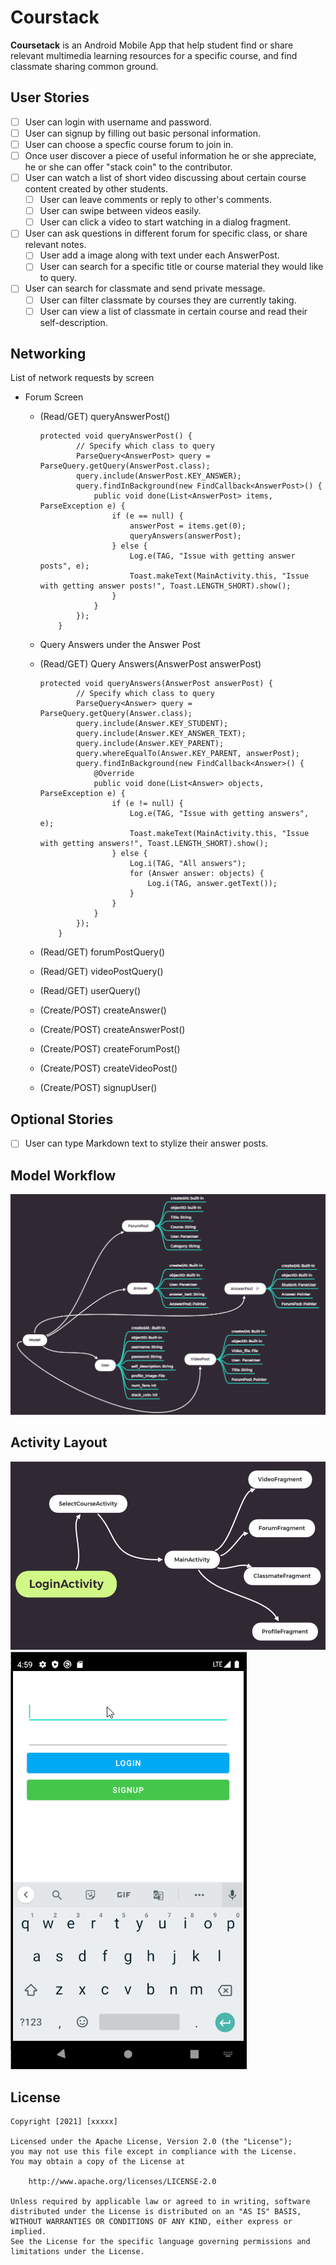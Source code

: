 # Courstack
**Coursetack** is an Android Mobile App that help student find or share relevant multimedia learning resources for a specific course, and find classmate sharing common ground.

## User Stories
- [ ] User can login with username and password.
- [ ] User can signup by filling out basic personal information. 
- [ ] User can choose a specfic course forum to join in.
- [ ] Once user discover a piece of useful information he or she appreciate, he or she can offer "stack coin" to the contributor.
- [ ] User can watch a list of short video discussing about certain course content created by other students.
    - [ ] User can leave comments or reply to other's comments.
    - [ ] User can swipe between videos easily.
    - [ ] User can click a video to start watching in a dialog fragment.
- [ ] User can ask questions in different forum for specific class, or share relevant notes.
    - [ ] User add a image along with text under each AnswerPost.
    - [ ] User can search for a specific title or course material they would like to query.
- [ ] User can search for classmate and send private message.
    - [ ] User can filter classmate by courses they are currently taking.
    - [ ] User can view a list of classmate in certain course and read their self-description.

## Networking

List of network requests by screen

* Forum Screen

  * (Read/GET) queryAnswerPost()

    ```
    protected void queryAnswerPost() {
            // Specify which class to query
            ParseQuery<AnswerPost> query = ParseQuery.getQuery(AnswerPost.class);
            query.include(AnswerPost.KEY_ANSWER);
            query.findInBackground(new FindCallback<AnswerPost>() {
                public void done(List<AnswerPost> items, ParseException e) {
                    if (e == null) {
                        answerPost = items.get(0);
                        queryAnswers(answerPost);
                    } else {
                        Log.e(TAG, "Issue with getting answer posts", e);
                        Toast.makeText(MainActivity.this, "Issue with getting answer posts!", Toast.LENGTH_SHORT).show();
                    }
                }
            });
        }
    ```

  * Query Answers under the Answer Post

  * (Read/GET) Query Answers(AnswerPost answerPost)

    ```
    protected void queryAnswers(AnswerPost answerPost) {
            // Specify which class to query
            ParseQuery<Answer> query = ParseQuery.getQuery(Answer.class);
            query.include(Answer.KEY_STUDENT);
            query.include(Answer.KEY_ANSWER_TEXT);
            query.include(Answer.KEY_PARENT);
            query.whereEqualTo(Answer.KEY_PARENT, answerPost);
            query.findInBackground(new FindCallback<Answer>() {
                @Override
                public void done(List<Answer> objects, ParseException e) {
                    if (e != null) {
                        Log.e(TAG, "Issue with getting answers", e);
                        Toast.makeText(MainActivity.this, "Issue with getting answers!", Toast.LENGTH_SHORT).show();
                    } else {
                        Log.i(TAG, "All answers");
                        for (Answer answer: objects) {
                            Log.i(TAG, answer.getText());
                        }
                    }
                }
            });
        }
    ```

  * (Read/GET) forumPostQuery()
  * (Read/GET) videoPostQuery()
  * (Read/GET) userQuery()
  * (Create/POST) createAnswer()
  * (Create/POST) createAnswerPost()
  * (Create/POST) createForumPost()
  * (Create/POST) createVideoPost()
  * (Create/POST) signupUser()
    
## Optional Stories
- [ ] User can type Markdown text to stylize their answer posts.

## Model Workflow
<img src='Model Workflow.png' title='Model Worklow' width='' alt='Model Worklow' />

## Activity Layout
<img src='Activity Layout.png' title='Activity Layout' width='' alt='Activity Layout' />
<img src='login.gif' title='Login Activity' width='' alt='Login Activity' />

## License

    Copyright [2021] [xxxxx]

    Licensed under the Apache License, Version 2.0 (the "License");
    you may not use this file except in compliance with the License.
    You may obtain a copy of the License at

        http://www.apache.org/licenses/LICENSE-2.0

    Unless required by applicable law or agreed to in writing, software
    distributed under the License is distributed on an "AS IS" BASIS,
    WITHOUT WARRANTIES OR CONDITIONS OF ANY KIND, either express or implied.
    See the License for the specific language governing permissions and
    limitations under the License.
